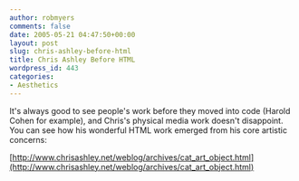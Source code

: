 ```yaml
---
author: robmyers
comments: false
date: 2005-05-21 04:47:50+00:00
layout: post
slug: chris-ashley-before-html
title: Chris Ashley Before HTML
wordpress_id: 443
categories:
- Aesthetics
---
```


It's always good to see people's work before they moved into code (Harold Cohen for example), and Chris's physical media work doesn't disappoint. You can see how his wonderful HTML work emerged from his core artistic concerns:  
  
[http://www.chrisashley.net/weblog/archives/cat_art_object.html](http://www.chrisashley.net/weblog/archives/cat_art_object.html)

  


